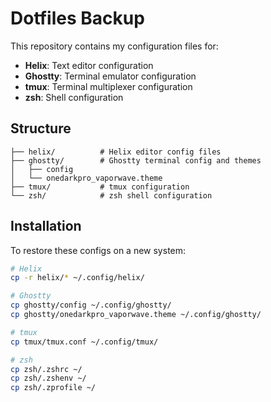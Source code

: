 # Dotfiles Backup

This repository contains my configuration files for:

- **Helix**: Text editor configuration
- **Ghostty**: Terminal emulator configuration  
- **tmux**: Terminal multiplexer configuration
- **zsh**: Shell configuration

## Structure

```
├── helix/          # Helix editor config files
├── ghostty/        # Ghostty terminal config and themes
│   ├── config
│   └── onedarkpro_vaporwave.theme
├── tmux/           # tmux configuration
└── zsh/            # zsh shell configuration
```

## Installation

To restore these configs on a new system:

```bash
# Helix
cp -r helix/* ~/.config/helix/

# Ghostty
cp ghostty/config ~/.config/ghostty/
cp ghostty/onedarkpro_vaporwave.theme ~/.config/ghostty/

# tmux
cp tmux/tmux.conf ~/.config/tmux/

# zsh
cp zsh/.zshrc ~/
cp zsh/.zshenv ~/
cp zsh/.zprofile ~/
```